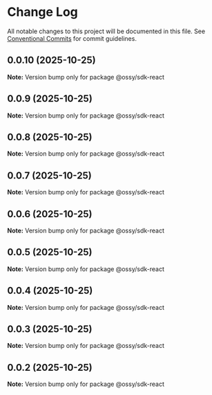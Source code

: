 # Change Log

All notable changes to this project will be documented in this file.
See [Conventional Commits](https://conventionalcommits.org) for commit guidelines.

## 0.0.10 (2025-10-25)

**Note:** Version bump only for package @ossy/sdk-react





## 0.0.9 (2025-10-25)

**Note:** Version bump only for package @ossy/sdk-react





## 0.0.8 (2025-10-25)

**Note:** Version bump only for package @ossy/sdk-react





## 0.0.7 (2025-10-25)

**Note:** Version bump only for package @ossy/sdk-react





## 0.0.6 (2025-10-25)

**Note:** Version bump only for package @ossy/sdk-react





## 0.0.5 (2025-10-25)

**Note:** Version bump only for package @ossy/sdk-react





## 0.0.4 (2025-10-25)

**Note:** Version bump only for package @ossy/sdk-react





## 0.0.3 (2025-10-25)

**Note:** Version bump only for package @ossy/sdk-react





## 0.0.2 (2025-10-25)

**Note:** Version bump only for package @ossy/sdk-react
